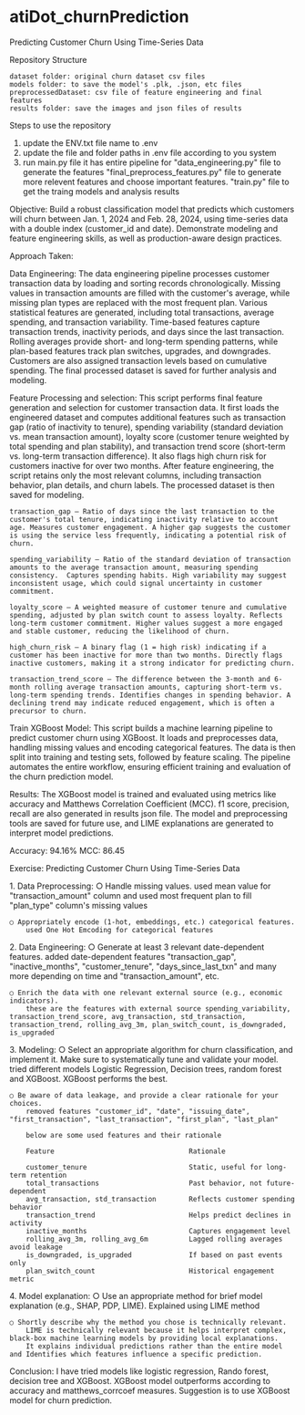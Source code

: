 # atiDot_churnPrediction

Predicting Customer Churn Using Time-Series Data


Repository Structure

    dataset folder: original churn dataset csv files
    models folder: to save the model's .plk, .json, etc files
    preprocessedDataset: csv file of feature engineering and final features
    results folder: save the images and json files of results



Steps to use the repository
1. update the ENV.txt file name to .env
2. update the file and folder paths in .env file according to you system
3. run main.py file it has entire pipeline for 
    "data_engineering.py" file to generate the features
    "final_preprocess_features.py" file to generate more relevent features and choose important features.
    "train.py" file to get the traing models and analysis results


Objective: Build a robust classification model that predicts which customers will churn
between Jan. 1, 2024 and Feb. 28, 2024, using time-series data with a double index
(customer_id and date). Demonstrate modeling and feature engineering skills, as well as
production-aware design practices.

Approach Taken:

Data Engineering: The data engineering pipeline processes customer transaction data by loading and sorting records chronologically. Missing values in transaction amounts are filled with the customer's average, while missing plan types are replaced with the most frequent plan. Various statistical features are generated, including total transactions, average spending, and transaction variability. Time-based features capture transaction trends, inactivity periods, and days since the last transaction. Rolling averages provide short- and long-term spending patterns, while plan-based features track plan switches, upgrades, and downgrades. Customers are also assigned transaction levels based on cumulative spending. The final processed dataset is saved for further analysis and modeling.

Feature Processing and selection: This script performs final feature generation and selection for customer transaction data. It first loads the engineered dataset and computes additional features such as transaction gap (ratio of inactivity to tenure), spending variability (standard deviation vs. mean transaction amount), loyalty score (customer tenure weighted by total spending and plan stability), and transaction trend score (short-term vs. long-term transaction difference). It also flags high churn risk for customers inactive for over two months. After feature engineering, the script retains only the most relevant columns, including transaction behavior, plan details, and churn labels. The processed dataset is then saved for modeling.
    
    transaction_gap – Ratio of days since the last transaction to the customer's total tenure, indicating inactivity relative to account age. Measures customer engagement. A higher gap suggests the customer is using the service less frequently, indicating a potential risk of churn.

    spending_variability – Ratio of the standard deviation of transaction amounts to the average transaction amount, measuring spending consistency.  Captures spending habits. High variability may suggest inconsistent usage, which could signal uncertainty in customer commitment.

    loyalty_score – A weighted measure of customer tenure and cumulative spending, adjusted by plan switch count to assess loyalty. Reflects long-term customer commitment. Higher values suggest a more engaged and stable customer, reducing the likelihood of churn.

    high_churn_risk – A binary flag (1 = high risk) indicating if a customer has been inactive for more than two months. Directly flags inactive customers, making it a strong indicator for predicting churn.

    transaction_trend_score – The difference between the 3-month and 6-month rolling average transaction amounts, capturing short-term vs. long-term spending trends. Identifies changes in spending behavior. A declining trend may indicate reduced engagement, which is often a precursor to churn.

Train XGBoost Model: This script builds a machine learning pipeline to predict customer churn using XGBoost. It loads and preprocesses data, handling missing values and encoding categorical features. The data is then split into training and testing sets, followed by feature scaling. The pipeline automates the entire workflow, ensuring efficient training and evaluation of the churn prediction model.

Results: The XGBoost model is trained and evaluated using metrics like accuracy and Matthews Correlation Coefficient (MCC). f1 score, precision, recall are also generated in results json file. The model and preprocessing tools are saved for future use, and LIME explanations are generated to interpret model predictions.

Accuracy: 94.16%
MCC: 86.45


Exercise: Predicting Customer Churn Using Time-Series Data

1.​ Data Preprocessing:
    ○​ Handle missing values.
        used mean value for "transaction_amount" column and used most frequent plan to fill "plan_type" column's missing values

    ○​ Appropriately encode (1-hot, embeddings, etc.) categorical features.
        used One Hot Emcoding for categorical features

2.​ Data Engineering:
    ○​ Generate at least 3 relevant date-dependent features.
        added date-dependent features "transaction_gap", "inactive_months", "customer_tenure", "days_since_last_txn" and many more depending on time and "transaction_amount", etc.

    ○​ Enrich the data with one relevant external source (e.g., economic indicators).
        these are the features with external source spending_variability, transaction_trend_score, avg_transaction, std_transaction, transaction_trend, rolling_avg_3m, plan_switch_count, is_downgraded, is_upgraded

3.​ Modeling:
    ○ ​Select an appropriate algorithm for churn classification, and implement it. Make
    sure to systematically tune and validate your model.
    tried different models Logistic Regression, Decision trees, random forest and XGBoost. XGBoost performs the best.

    ○ ​Be aware of data leakage, and provide a clear rationale for your choices.
        removed features "customer_id", "date", "issuing_date", "first_transaction", "last_transaction", "first_plan", "last_plan"

        below are some used features and their rationale

        Feature	                	            Rationale

        customer_tenure	                        Static, useful for long-term retention
        total_transactions                      Past behavior, not future-dependent
        avg_transaction, std_transaction	    Reflects customer spending behavior
        transaction_trend	                   	Helps predict declines in activity
        inactive_months	                    	Captures engagement level
        rolling_avg_3m, rolling_avg_6m	    	Lagged rolling averages avoid leakage
        is_downgraded, is_upgraded	        	If based on past events only
        plan_switch_count	                	Historical engagement metric

4.​ Model explanation:
    ○​ Use an appropriate method for brief model explanation (e.g., SHAP, PDP, LIME).
        Explained using LIME method

    ○​ Shortly describe why the method you chose is technically relevant.
        LIME is technically relevant because it helps interpret complex, black-box machine learning models by providing local explanations.
        It explains individual predictions rather than the entire model and Identifies which features influence a specific prediction.

Conclusion: I have tried models like logistic regression, Rando forest, decision tree and XGBoost. XGBoost model outperforms according to accuracy and matthews_corrcoef measures. Suggestion is to use XGBoost model for churn prediction.